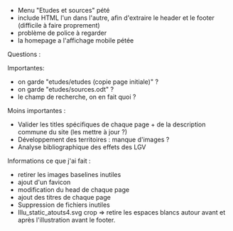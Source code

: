 - Menu "Etudes et sources" pété
- include HTML l'un dans l'autre, afin d'extraire le header et le footer (difficile à faire proprement)
- problème de police à regarder
- la homepage a l'affichage mobile pétée

Questions :

Importantes: 

- on garde "etudes/etudes (copie page initiale)" ?
- on garde "etudes/sources.odt" ?
- le champ de recherche, on en fait quoi ?


Moins importantes :

- Valider les titles spécifiques de chaque page + de la description commune du site (les mettre à jour ?)
- Développement des territoires : manque d'images ?
- Analyse bibliographique des effets des LGV

Informations ce que j'ai fait :

- retirer les images baselines inutiles
- ajout d'un favicon
- modification du head de chaque page
- ajout des titres de chaque page
- Suppression de fichiers inutiles
- Illu_static_atouts4.svg crop => retire les espaces blancs autour avant et après l'illustration avant le footer.
